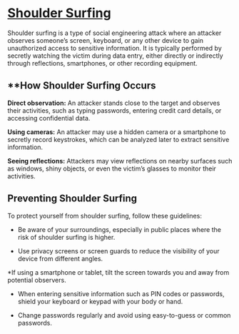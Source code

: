 # [Shoulder Surfing](https://www.youtube.com/shorts/Dk1sw4YoU_E)
Shoulder surfing is a type of social engineering attack where an attacker observes someone’s screen, keyboard, or any other device to gain unauthorized access to sensitive information. It is typically performed by secretly watching the victim during data entry, either directly or indirectly through reflections, smartphones, or other recording equipment.

## **How Shoulder Surfing Occurs
**Direct observation:** An attacker stands close to the target and observes their activities, such as typing passwords, entering credit card details, or accessing confidential data.

**Using cameras:** An attacker may use a hidden camera or a smartphone to secretly record keystrokes, which can be analyzed later to extract sensitive information.

**Seeing reflections:** Attackers may view reflections on nearby surfaces such as windows, shiny objects, or even the victim’s glasses to monitor their activities.

## Preventing Shoulder Surfing
To protect yourself from shoulder surfing, follow these guidelines:

* Be aware of your surroundings, especially in public places where the risk of shoulder surfing is higher.

* Use privacy screens or screen guards to reduce the visibility of your device from different angles.
  
*If using a smartphone or tablet, tilt the screen towards you and away from potential observers.

* When entering sensitive information such as PIN codes or passwords, shield your keyboard or keypad with your body or hand.

* Change passwords regularly and avoid using easy-to-guess or common passwords.
